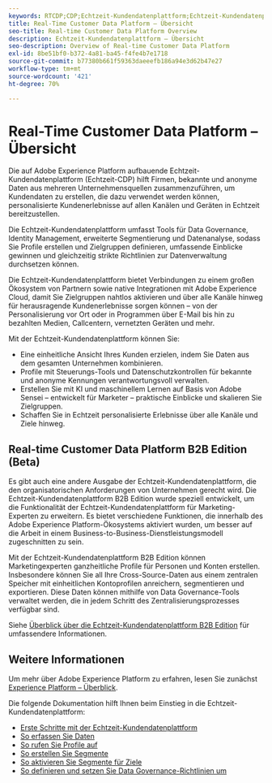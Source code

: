```yaml
---
keywords: RTCDP;CDP;Echtzeit-Kundendatenplattform;Echtzeit-Kundendatenplattform;Echtzeit-Kundendatenplattform;Echtzeit-CDP;cdp;Kunden-KI
title: Real-Time Customer Data Platform – Übersicht
seo-title: Real-time Customer Data Platform Overview
description: Echtzeit-Kundendatenplattform – Übersicht
seo-description: Overview of Real-time Customer Data Platform
exl-id: 8be51bf0-b372-4a81-ba45-f4fe4b7e1718
source-git-commit: b77380b661f59363daeeefb186a94e3d62b47e27
workflow-type: tm+mt
source-wordcount: '421'
ht-degree: 70%

---
```


# Real-Time Customer Data Platform – Übersicht

Die auf Adobe Experience Platform aufbauende Echtzeit-Kundendatenplattform (Echtzeit-CDP) hilft Firmen, bekannte und anonyme Daten aus mehreren Unternehmensquellen zusammenzuführen, um Kundendaten zu erstellen, die dazu verwendet werden können, personalisierte Kundenerlebnisse auf allen Kanälen und Geräten in Echtzeit bereitzustellen.

Die Echtzeit-Kundendatenplattform umfasst Tools für Data Governance, Identity Management, erweiterte Segmentierung und Datenanalyse, sodass Sie Profile erstellen und Zielgruppen definieren, umfassende Einblicke gewinnen und gleichzeitig strikte Richtlinien zur Datenverwaltung durchsetzen können.

Die Echtzeit-Kundendatenplattform bietet Verbindungen zu einem großen Ökosystem von Partnern sowie native Integrationen mit Adobe Experience Cloud, damit Sie Zielgruppen nahtlos aktivieren und über alle Kanäle hinweg für herausragende Kundenerlebnisse sorgen können – von der Personalisierung vor Ort oder in Programmen über E-Mail bis hin zu bezahlten Medien, Callcentern, vernetzten Geräten und mehr.

Mit der Echtzeit-Kundendatenplattform können Sie:

* Eine einheitliche Ansicht Ihres Kunden erzielen, indem Sie Daten aus dem gesamten Unternehmen kombinieren.
* Profile mit Steuerungs-Tools und Datenschutzkontrollen für bekannte und anonyme Kennungen verantwortungsvoll verwalten.
* Erstellen Sie mit KI und maschinellem Lernen auf Basis von Adobe Sensei – entwickelt für Marketer – praktische Einblicke und skalieren Sie Zielgruppen.
* Schaffen Sie in Echtzeit personalisierte Erlebnisse über alle Kanäle und Ziele hinweg.

## Real-time Customer Data Platform B2B Edition (Beta)

Es gibt auch eine andere Ausgabe der Echtzeit-Kundendatenplattform, die den organisatorischen Anforderungen von Unternehmen gerecht wird. Die Echtzeit-Kundendatenplattform B2B Edition wurde speziell entwickelt, um die Funktionalität der Echtzeit-Kundendatenplattform für Marketing-Experten zu erweitern. Es bietet verschiedene Funktionen, die innerhalb des Adobe Experience Platform-Ökosystems aktiviert wurden, um besser auf die Arbeit in einem Business-to-Business-Dienstleistungsmodell zugeschnitten zu sein.

Mit der Echtzeit-Kundendatenplattform B2B Edition können Marketingexperten ganzheitliche Profile für Personen und Konten erstellen. Insbesondere können Sie all Ihre Cross-Source-Daten aus einem zentralen Speicher mit einheitlichen Kontoprofilen anreichern, segmentieren und exportieren. Diese Daten können mithilfe von Data Governance-Tools verwaltet werden, die in jedem Schritt des Zentralisierungsprozesses verfügbar sind.

Siehe [Überblick über die Echtzeit-Kundendatenplattform B2B Edition](./b2b-overview.md) für umfassendere Informationen.

## Weitere Informationen

Um mehr über Adobe Experience Platform zu erfahren, lesen Sie zunächst [Experience Platform – Überblick](../landing/home.md).

Die folgende Dokumentation hilft Ihnen beim Einstieg in die Echtzeit-Kundendatenplattform:

* [Erste Schritte mit der Echtzeit-Kundendatenplattform](get-started.md)
* [So erfassen Sie Daten](sources/sources-overview.md)
* [So rufen Sie Profile auf](profile/profile-overview.md)
* [So erstellen Sie Segmente](segmentation/segmentation-overview.md)
* [So aktivieren Sie Segmente für Ziele](destinations/overview.md)
* [So definieren und setzen Sie Data Governance-Richtlinien um](privacy/data-governance-overview.md)
